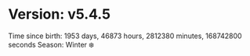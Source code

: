 # Version: v5.4.5
Time since birth: 1953 days, 46873 hours, 2812380 minutes, 168742800 seconds
Season: Winter ❄️

